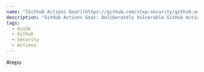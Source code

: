 ```yaml
---
name: "[Github Actions Goat](https://github.com/step-security/github-actions-goat)"
description: "GitHub Actions Goat: Deliberately Vulnerable GitHub Actions CI/CD Environment"
tags:
  - Guide
  - Github
  - Security
  - Actions
---
```

#repo
